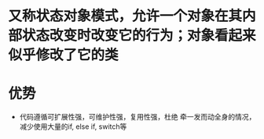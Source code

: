 
# 又称状态对象模式，允许一个对象在其内部状态改变时改变它的行为；对象看起来似乎修改了它的类

# 优势
- 代码遵循可扩展性强，可维护性强，复用性强，杜绝 牵一发而动全身的情况，减少使用大量的if, else if, switch等